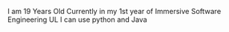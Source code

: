 I am 19 Years Old
Currently in my 1st year of Immersive Software Engineering UL
I can use python and Java
